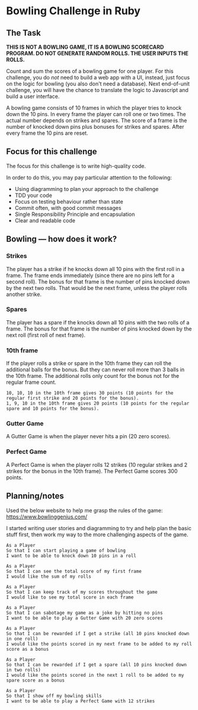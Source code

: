 Bowling Challenge in Ruby
=================
## The Task

**THIS IS NOT A BOWLING GAME, IT IS A BOWLING SCORECARD PROGRAM. DO NOT GENERATE RANDOM ROLLS. THE USER INPUTS THE ROLLS.**

Count and sum the scores of a bowling game for one player. For this challenge, you do _not_ need to build a web app with a UI, instead, just focus on the logic for bowling (you also don't need a database). Next end-of-unit challenge, you will have the chance to translate the logic to Javascript and build a user interface.

A bowling game consists of 10 frames in which the player tries to knock down the 10 pins. In every frame the player can roll one or two times. The actual number depends on strikes and spares. The score of a frame is the number of knocked down pins plus bonuses for strikes and spares. After every frame the 10 pins are reset.

## Focus for this challenge
The focus for this challenge is to write high-quality code.

In order to do this, you may pay particular attention to the following:
* Using diagramming to plan your approach to the challenge
* TDD your code
* Focus on testing behaviour rather than state
* Commit often, with good commit messages
* Single Responsibility Principle and encapsulation
* Clear and readable code

## Bowling — how does it work?

### Strikes

The player has a strike if he knocks down all 10 pins with the first roll in a frame. The frame ends immediately (since there are no pins left for a second roll). The bonus for that frame is the number of pins knocked down by the next two rolls. That would be the next frame, unless the player rolls another strike.

### Spares

The player has a spare if the knocks down all 10 pins with the two rolls of a frame. The bonus for that frame is the number of pins knocked down by the next roll (first roll of next frame).

### 10th frame

If the player rolls a strike or spare in the 10th frame they can roll the additional balls for the bonus. But they can never roll more than 3 balls in the 10th frame. The additional rolls only count for the bonus not for the regular frame count.

    10, 10, 10 in the 10th frame gives 30 points (10 points for the regular first strike and 20 points for the bonus).
    1, 9, 10 in the 10th frame gives 20 points (10 points for the regular spare and 10 points for the bonus).

### Gutter Game

A Gutter Game is when the player never hits a pin (20 zero scores).

### Perfect Game

A Perfect Game is when the player rolls 12 strikes (10 regular strikes and 2 strikes for the bonus in the 10th frame). The Perfect Game scores 300 points.

## Planning/notes

Used the below website to help me grasp the rules of the game: https://www.bowlinggenius.com/

I started writing user stories and diagramming to try and help plan the basic stuff first, then work my way to the more challenging aspects of the game.

```
As a Player
So that I can start playing a game of bowling
I want to be able to knock down 10 pins in a roll
```
```
As a Player
So that I can see the total score of my first frame
I would like the sum of my rolls
```
```
As a Player
So that I can keep track of my scores throughout the game
I would like to see my total score in each frame
```
```
As a Player
So that I can sabotage my game as a joke by hitting no pins
I want to be able to play a Gutter Game with 20 zero scores
```
```
As a Player
So that I can be rewarded if I get a strike (all 10 pins knocked down in one roll)
I would like the points scored in my next frame to be added to my roll score as a bonus
```
```
As a Player
So that I can be rewarded if I get a spare (all 10 pins knocked down in two rolls)
I would like the points scored in the next 1 roll to be added to my spare score as a bonus
```
```
As a Player
So that I show off my bowling skills 
I want to be able to play a Perfect Game with 12 strikes
```